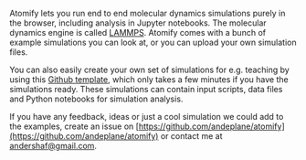 Atomify lets you run end to end molecular dynamics simulations purely in the browser, including analysis in Jupyter notebooks. The molecular dynamics engine is called [LAMMPS](https://lammps.org/). Atomify comes with a bunch of example simulations you can look at, or you can upload your own simulation files.

You can also easily create your own set of simulations for e.g. teaching by using this [Github template](https://github.com/andeplane/atomify-examples-template), which only takes a few minutes if you have the simulations ready. These simulations can contain input scripts, data files and Python notebooks for simulation analysis.

If you have any feedback, ideas or just a cool simulation we could add to the examples, create an issue on [https://github.com/andeplane/atomify](https://github.com/andeplane/atomify) or contact me at [andershaf@gmail.com](mailto:andershaf@gmail.com).